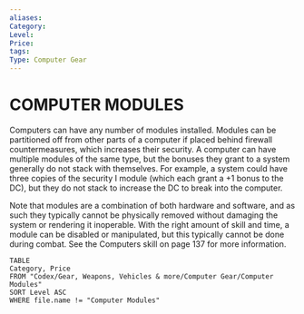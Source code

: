 ```yaml
---
aliases: 
Category: 
Level: 
Price: 
tags: 
Type: Computer Gear
---
```

# COMPUTER MODULES

Computers can have any number of modules installed. Modules can be partitioned off from other parts of a computer if placed behind firewall countermeasures, which increases their security. A computer can have multiple modules of the same type, but the bonuses they grant to a system generally do not stack with themselves. For example, a system could have three copies of the security I module (which each grant a +1 bonus to the DC), but they do not stack to increase the DC to break into the computer.

Note that modules are a combination of both hardware and software, and as such they typically cannot be physically removed without damaging the system or rendering it inoperable. With the right amount of skill and time, a module can be disabled or manipulated, but this typically cannot be done during combat. See the Computers skill on page 137 for more information.

``` dataview
TABLE
Category, Price
FROM "Codex/Gear, Weapons, Vehicles & more/Computer Gear/Computer Modules"
SORT Level ASC
WHERE file.name != "Computer Modules"
```
